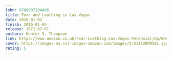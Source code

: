 ```yaml
---
isbn: 9780007204496
title: Fear and Loathing in Las Vegas
date: 2016-01-02
finish: 2016-01-04
release: 1972-07-01
authors: Hunter S. Thompson
link: https://www.amazon.co.uk/Fear-Loathing-Las-Vegas-Perennial/dp/0007204493
cover: https://images-na.ssl-images-amazon.com/images/I/511F2BPRV8L.jpg
rating: 5
---
```

